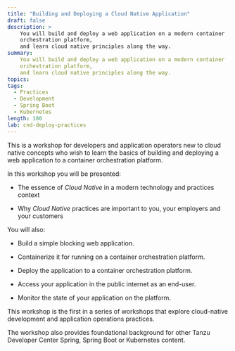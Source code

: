```yaml
---
title: "Building and Deploying a Cloud Native Application"
draft: false
description: >
    You will build and deploy a web application on a modern container
    orchestration platform,
    and learn cloud native principles along the way.
summary:
    You will build and deploy a web application on a modern container
    orchestration platform,
    and learn cloud native principles along the way.
topics:
tags:
  - Practices
  - Development
  - Spring Boot
  - Kubernetes
length: 180
lab: cnd-deploy-practices
---
```


This is a workshop for developers and application operators
new to cloud native concepts who wish to learn the basics of
building and deploying a web application to a container
orchestration platform.

In this workshop you will be presented:

-   The essence of *Cloud Native* in a modern technology
    and practices context

-   Why *Cloud Native* practices are important to you,
    your employers and your customers

You will also:

-   Build a simple blocking web application.

-   Containerize it for running on a container orchestration platform.

-   Deploy the application to a container orchestration platform.

-   Access your application in the public internet as an end-user.

-   Monitor the state of your application on the platform.

This workshop is the first in a series of workshops that explore
cloud-native development and application operations practices.

The workshop also provides foundational background for other Tanzu
Developer Center Spring,
Spring Boot or Kubernetes content.